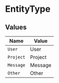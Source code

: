 # EntityType


## Values

| Name      | Value     |
| --------- | --------- |
| `User`    | User      |
| `Project` | Project   |
| `Message` | Message   |
| `Other`   | Other     |